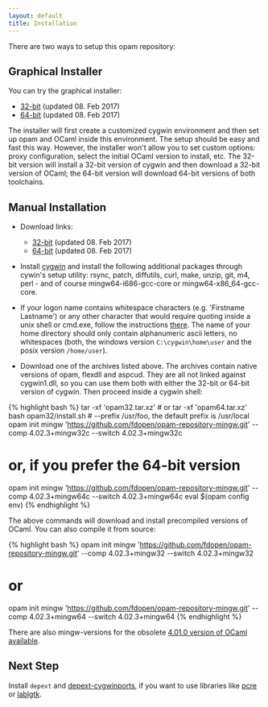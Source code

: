 ```yaml
---
layout: default
title: Installation
---
```


There are two ways to setup this opam repository:

## Graphical Installer

You can try the graphical installer:

* [32-bit](https://dl.dropboxusercontent.com/s/2y1hkzl7l8kedcn/OCaml32.exe)
  (updated 08. Feb 2017)
* [64-bit](https://dl.dropboxusercontent.com/s/d41lodwfm3cku7n/OCaml64.exe)
  (updated 08. Feb 2017)

The installer will first create a customized cygwin environment and
then set up opam and OCaml inside this environment. The setup should
be easy and fast this way. However, the installer won't allow you to
set custom options: proxy configuration, select the initial OCaml
version to install, etc. The 32-bit version will install a 32-bit
version of cygwin and then download a 32-bit version of OCaml; the
64-bit version will download 64-bit versions of both toolchains.

## Manual Installation

* Download links:
  * [32-bit](https://dl.dropboxusercontent.com/s/eo4igttab8ipyle/opam32.tar.xz)
    (updated 08. Feb 2017)
  * [64-bit](https://dl.dropboxusercontent.com/s/b2q2vjau7if1c1b/opam64.tar.xz)
    (updated 08. Feb 2017)

* Install [cygwin](https://cygwin.com/) and install the following
  additional packages through cywin's setup utility: rsync, patch,
  diffutils, curl, make, unzip, git, m4, perl - and of course
  mingw64-i686-gcc-core or mingw64-x86_64-gcc-core.

* If your logon name contains whitespace characters (e.g. 'Firstname
  Lastname') or any other character that would require quoting inside
  a unix shell or cmd.exe, follow the instructions
  [there](https://www.cygwin.com/faq.html#faq.setup.name-with-space).
  The name of your home directory should only contain alphanumeric
  ascii letters, no whitespaces (both, the windows version
  `C:\cygwin\home\user` and the posix version `/home/user`).

* Download one of the archives listed above. The archives contain
  native versions of opam, flexdll and aspcud. They are all not linked
  against cygwin1.dll, so you can use them both with either the 32-bit
  or 64-bit version of cygwin. Then proceed inside a cygwin shell:

{% highlight bash %}
tar -xf 'opam32.tar.xz' # or tar -xf 'opam64.tar.xz'
bash opam32/install.sh  # --prefix /usr/foo, the default prefix is /usr/local
opam init mingw 'https://github.com/fdopen/opam-repository-mingw.git' --comp 4.02.3+mingw32c --switch 4.02.3+mingw32c
# or, if you prefer the 64-bit version
opam init mingw 'https://github.com/fdopen/opam-repository-mingw.git' --comp 4.02.3+mingw64c --switch 4.02.3+mingw64c
eval $(opam config env)
{% endhighlight %}

The above commands will download and install precompiled versions of
OCaml. You can also compile it from source: 

{% highlight bash %}
opam init mingw 'https://github.com/fdopen/opam-repository-mingw.git' --comp 4.02.3+mingw32 --switch 4.02.3+mingw32
# or
opam init mingw 'https://github.com/fdopen/opam-repository-mingw.git' --comp 4.02.3+mingw64 --switch 4.02.3+mingw64
{% endhighlight %}

There are also mingw-versions for the obsolete
[4.01.0 version of OCaml available](https://github.com/fdopen/opam-repository-mingw/tree/master/compilers/4.01.0).

## Next Step

Install `depext` and [depext-cygwinports](/opam-repository-mingw/depext-cygwin), if you want
to use libraries like [pcre](https://github.com/mmottl/pcre-ocaml) or
[lablgtk](http://lablgtk.forge.ocamlcore.org/).
